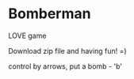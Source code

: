 Bomberman
=========

LOVE game

Download zip file and having fun! =)

control by arrows, put a bomb - 'b'
